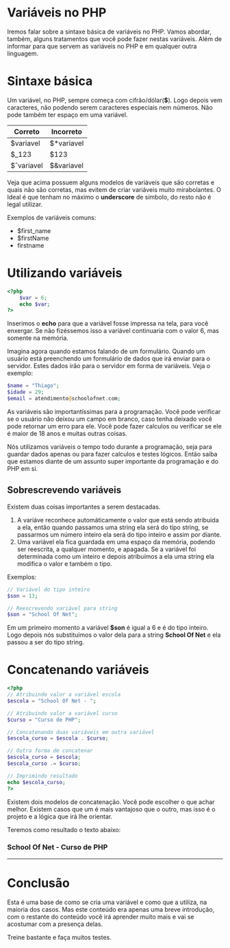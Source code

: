 # Variáveis no PHP

Iremos falar sobre a sintaxe básica de variáveis no PHP. Vamos abordar, também, alguns tratamentos que você pode fazer nestas variáveis. Além de informar para que servem as variáveis no PHP e em qualquer outra linguagem.

# Sintaxe básica

Um variável, no PHP, sempre começa com cifrão/dólar(**$**). Logo depois vem caracteres, não podendo serem caracteres especiais nem números. Não pode também ter espaço em uma variável.

Correto | Incorreto
---------- | ------------
$variavel | $*variavel
$_123 | $123
$ˆvariavel | $&variavel

Veja que acima possuem alguns modelos de variáveis que são corretas e quais não são corretas, mas evitem de criar variáveis muito mirabolantes. O Ideal é que tenham no máximo o **underscore** de símbolo, do resto não é legal utilizar.

Exemplos de variáveis comuns:

* $first_name
* $firstName
* firstname

# Utilizando variáveis

```php
<?php
    $var = 6;
    echo $var;
?>
```

Inserimos o **echo** para que a variável fosse impressa na tela, para você enxergar. Se não fizéssemos isso a variável continuaria com o valor 6, mas somente na memória.

Imagina agora quando estamos falando de um formulário. Quando um usuário está preenchendo um formulário de dados que irá enviar para o servidor. Estes dados irão para o servidor em forma de variáveis. Veja o exemplo:

```php
$name = "Thiago";
$idade = 29;
$email = atendimento@schoolofnet.com;
```

As variáveis são importantíssimas para a programação. Você pode verificar se o usuário não deixou um campo em branco, caso tenha deixado você pode retornar um erro para ele. Você pode fazer calculos ou verificar se ele é maior de 18 anos e muitas outras coisas.

Nós utilizamos variáveis o tempo todo durante a programação, seja para guardar dados apenas ou para fazer calculos e testes lógicos. Então saiba que estamos diante de um assunto super importante da programação e do PHP em si.

## Sobrescrevendo variáveis

Existem duas coisas importantes a serem destacadas.

1. A variáve reconhece automáticamente o valor que está sendo atribuida a ela, então quando passamos uma string ela será do tipo string, se passarmos um número inteiro ela será do tipo inteiro e assim por diante.
2. Uma variável ela fica guardada em uma espaço da memória, podendo ser reescrita, a qualquer momento, e apagada. Se a variável foi determinada como um inteiro e depois atribuímos a ela uma string ela modifica o valor e também o tipo.

Exemplos:

```php
// Variável do tipo inteiro
$son = 13;

// Reescrevendo variável para string
$son = "School Of Net";
```

Em um primeiro momento a variável **$son** é igual a 6 e é do tipo inteiro. Logo depois nós substituímos o valor dela para a string **School Of Net** e ela passou a ser do tipo string.

# Concatenando variáveis

```php
<?php
// Atribuindo valor a variável escola
$escola = "School Of Net - ";

// Atribuindo valor a variável curso
$curso = "Curso de PHP";

// Concatenando duas variáveis em outra variável
$escola_curso = $escola . $curso;

// Outra forma de concatenar
$escola_curso = $escola;
$escola_curso .= $curso;

// Imprimindo resultado
echo $escola_curso;
?>
```

Existem dois modelos de concatenação. Você pode escolher o que achar melhor. Existem casos que um é mais vantajoso que o outro, mas isso é o projeto e a lógica que irá lhe orientar.

Teremos como resultado o texto abaixo:

### School Of Net - Curso de PHP

***

# Conclusão

Esta é uma base de como se cria uma variável e como que a utiliza, na maioria dos casos. Mas este conteúdo era apenas uma breve introdução, com o restante do conteúdo você irá aprender muito mais e vai se acostumar com a presença delas.

Treine bastante e faça muitos testes.